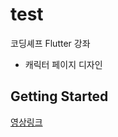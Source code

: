 # test

코딩셰프 Flutter 강좌
 - 캐릭터 페이지 디자인

## Getting Started

[영상링크](https://www.youtube.com/watch?v=AdYRASHRKwE&https://www.youtube.com/watch?v=AdYRASHRKwE&)